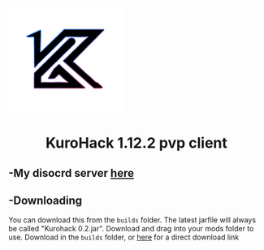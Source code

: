 ![image](https://github.com/KuroHere/kurohack/blob/main/kurohack.png)
# <h1 align="center">KuroHack 1.12.2 pvp client

## **-My disocrd server** [here](https://discord.gg/PYUhdeTfe6)

## **-Downloading**
You can download this from the `builds` folder. The latest jarfile will always be called "Kurohack 0.2.jar". Download and drag into your mods folder to use.
Download in the `builds` folder, or [here](https://github.com/KuroHere/kurohack/releases/tag/0.2) for a direct download link

